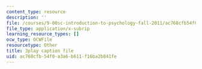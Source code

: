 ```yaml
---
content_type: resource
description: ''
file: /courses/9-00sc-introduction-to-psychology-fall-2011/ac768cfb54f0a3a6b611f16ba2b841fe_yBYebcVw8Zk.srt
file_type: application/x-subrip
learning_resource_types: []
ocw_type: OCWFile
resourcetype: Other
title: 3play caption file
uid: ac768cfb-54f0-a3a6-b611-f16ba2b841fe
---
```

